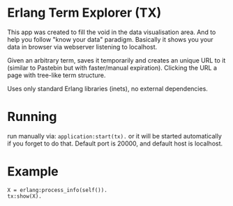 # Erlang Term Explorer (TX)

This app was created to fill the void in the data visualisation area. And to 
help you follow "know your data" paradigm. Basically it shows you your data in 
browser via webserver listening to localhost. 

Given an arbitrary term, saves it temporarily and creates an unique 
URL to it (similar to Pastebin but with faster/manual expiration). Clicking the 
URL a page with tree-like term structure.

Uses only standard Erlang libraries (inets), no external dependencies.

# Running

run manually via: `application:start(tx).` or it will be started automatically
if you forget to do that. Default port is 20000, and default host is localhost.

# Example

    X = erlang:process_info(self()).
    tx:show(X). 
